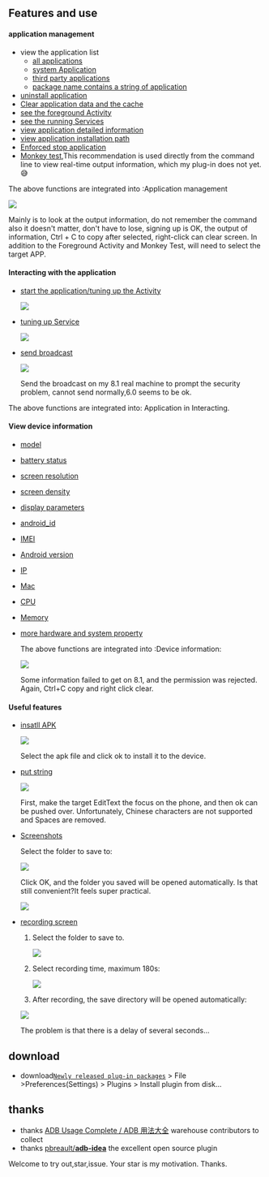 
## Features and use

#### application management

- view the application list
  - [all applications ](https://github.com/mzlogin/awesome-adb#%E6%89%80%E6%9C%89%E5%BA%94%E7%94%A8)
  - [system Application](https://github.com/mzlogin/awesome-adb#%E7%B3%BB%E7%BB%9F%E5%BA%94%E7%94%A8)
  - [third party applications ](https://github.com/mzlogin/awesome-adb#%E7%AC%AC%E4%B8%89%E6%96%B9%E5%BA%94%E7%94%A8)
  - [package name contains a string of application](https://github.com/mzlogin/awesome-adb#%E5%8C%85%E5%90%8D%E5%8C%85%E5%90%AB%E6%9F%90%E5%AD%97%E7%AC%A6%E4%B8%B2%E7%9A%84%E5%BA%94%E7%94%A8)
- [uninstall application](https://github.com/mzlogin/awesome-adb#%E5%8D%B8%E8%BD%BD%E5%BA%94%E7%94%A8)
- [Clear application data and the cache](https://github.com/mzlogin/awesome-adb#%E6%B8%85%E9%99%A4%E5%BA%94%E7%94%A8%E6%95%B0%E6%8D%AE%E4%B8%8E%E7%BC%93%E5%AD%98)
- [see the foreground  Activity](https://github.com/mzlogin/awesome-adb#%E6%9F%A5%E7%9C%8B%E5%89%8D%E5%8F%B0-activity)
- [see the running Services](https://github.com/mzlogin/awesome-adb#%E6%9F%A5%E7%9C%8B%E6%AD%A3%E5%9C%A8%E8%BF%90%E8%A1%8C%E7%9A%84-services)
- [view application detailed information](https://github.com/mzlogin/awesome-adb#%E6%9F%A5%E7%9C%8B%E5%BA%94%E7%94%A8%E8%AF%A6%E7%BB%86%E4%BF%A1%E6%81%AF)
- [view application installation path](https://github.com/mzlogin/awesome-adb#%E6%9F%A5%E7%9C%8B%E5%BA%94%E7%94%A8%E5%AE%89%E8%A3%85%E8%B7%AF%E5%BE%84)
- [Enforced stop application](https://github.com/mzlogin/awesome-adb#%E5%BC%BA%E5%88%B6%E5%81%9C%E6%AD%A2%E5%BA%94%E7%94%A8)
- [ Monkey test](https://github.com/mzlogin/awesome-adb#%E4%BD%BF%E7%94%A8-monkey-%E8%BF%9B%E8%A1%8C%E5%8E%8B%E5%8A%9B%E6%B5%8B%E8%AF%95),This recommendation is used directly from the command line to view real-time output information, which my plug-in does not yet.😅

The above functions are integrated into :Application management

![](website/appManagement.png)

Mainly is to look at the output information, do not remember the command also it doesn't matter, don't have to lose, signing up is OK, the output of information, Ctrl + C to copy after selected, right-click can clear screen. In addition to the Foreground Activity and Monkey Test, will need to select the target APP.
#### Interacting with the application

- [start the application/tuning up the Activity](https://github.com/mzlogin/awesome-adb#%E5%90%AF%E5%8A%A8%E5%BA%94%E7%94%A8-%E8%B0%83%E8%B5%B7-activity)

  ![](website/startActivity.png)

- [tuning up Service](https://github.com/mzlogin/awesome-adb#%E8%B0%83%E8%B5%B7-service)

  ![](website/startService.png)

- [send broadcast](https://github.com/mzlogin/awesome-adb#%E5%8F%91%E9%80%81%E5%B9%BF%E6%92%AD)

  ![](website/sendBroadcast.png)

  Send the broadcast on my 8.1 real machine to prompt the security problem, cannot send normally,6.0 seems to be ok.

The above functions are integrated into: Application in Interacting.

#### View device information

- [model](https://github.com/mzlogin/awesome-adb#%E5%9E%8B%E5%8F%B7)

- [battery status](https://github.com/mzlogin/awesome-adb#%E7%94%B5%E6%B1%A0%E7%8A%B6%E5%86%B5)

- [screen resolution](https://github.com/mzlogin/awesome-adb#%E5%B1%8F%E5%B9%95%E5%88%86%E8%BE%A8%E7%8E%87)

- [screen density](https://github.com/mzlogin/awesome-adb#%E5%B1%8F%E5%B9%95%E5%AF%86%E5%BA%A6)

- [display parameters](https://github.com/mzlogin/awesome-adb#%E6%98%BE%E7%A4%BA%E5%B1%8F%E5%8F%82%E6%95%B0)

- [android_id](https://github.com/mzlogin/awesome-adb#android_id)

- [IMEI](https://github.com/mzlogin/awesome-adb#imei)

- [Android version ](https://github.com/mzlogin/awesome-adb#android-%E7%B3%BB%E7%BB%9F%E7%89%88%E6%9C%AC)

- [IP](https://github.com/mzlogin/awesome-adb#ip-%E5%9C%B0%E5%9D%80)

- [Mac](https://github.com/mzlogin/awesome-adb#mac-%E5%9C%B0%E5%9D%80)

- [CPU](https://github.com/mzlogin/awesome-adb#cpu-%E4%BF%A1%E6%81%AF)

- [Memory ](https://github.com/mzlogin/awesome-adb#%E5%86%85%E5%AD%98%E4%BF%A1%E6%81%AF)

- [more hardware and system property](https://github.com/mzlogin/awesome-adb#%E6%9B%B4%E5%A4%9A%E7%A1%AC%E4%BB%B6%E4%B8%8E%E7%B3%BB%E7%BB%9F%E5%B1%9E%E6%80%A7)

  The above functions are integrated into :Device information:

  ![](website/deviceInfo.png)

  Some information failed to get on 8.1, and the permission was rejected. Again, Ctrl+C copy and right click clear.

#### Useful features

- [insatll APK](https://github.com/mzlogin/awesome-adb#%E5%AE%89%E8%A3%85-apk)

  ![](website/installApk.png)

  Select the apk file and click ok to install it to the device.

- [put string](https://github.com/mzlogin/awesome-adb#%E8%BE%93%E5%85%A5%E6%96%87%E6%9C%AC)

  ![](website/putString.png)

  First, make the target EditText the focus on the phone, and then ok can be pushed over. Unfortunately, Chinese characters are not supported and Spaces are removed.

- [Screenshots ](https://github.com/mzlogin/awesome-adb#%E5%B1%8F%E5%B9%95%E6%88%AA%E5%9B%BE)

  Select the folder to save to:

  ![](website/capture1.png)

  Click OK, and the folder you saved will be opened automatically. Is that still convenient?It feels super practical.

  ![](website/capture2.png)

- [recording screen](https://github.com/mzlogin/awesome-adb#%E5%BD%95%E5%88%B6%E5%B1%8F%E5%B9%95)

  1. Select the folder to save to.

     ![](website/record1.png)

  2. Select recording time, maximum 180s:

     ![](website/record2.png)

  3.  After recording, the save directory will be opened automatically:


  ![](website/record3.png)

  The problem is that there is a delay of several seconds...

## download

- download[`Newly released plug-in packages`](https://github.com/longforus/adb-idea/releases/tag/1.6) > File >Preferences(Settings) > Plugins > Install plugin from disk...

## thanks

- thanks  [ADB Usage Complete / ADB 用法大全](https://github.com/mzlogin/awesome-adb) warehouse contributors to collect
- thanks [pbreault/**adb-idea**](https://github.com/pbreault/adb-idea) the excellent open source plugin


Welcome to try out,star,issue. Your star is my motivation. Thanks.